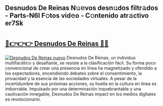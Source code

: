 ## Desnudos De Reinas N𝚞𝚎vos desn𝚞dos filtr𝚊dos - Parts-N6l F𝚘tos vid𝚎o - C𝚘ntenido atr𝚊ctivo er7Sk

# <h2><a href="http://mb2ecxx.tromn.icu/?c=Desnudos+De+Reinas">🔗👉👉👉 Desnudos De Reinas 🔗🔗</a></h2>

[![Desnudos De Reinas nuevo](https://i.imgur.com/pEAQMta.gif)](http://mb2ecxx.tromn.icu/?c=Desnudos+De+Reinas)
Desnudos De Reinas, un individuo multifacético y desafiante, se resiste a la clasificación fácil. Su forma poco convencional de crear una presencia en línea ha magnetizado y ofendido a los espectadores, encendiendo debates sobre el consentimiento, la privacidad y la esencia de las sociedades virtuales. A pesar de la incertidumbre de sus próximas acciones, su huella en la cultura en línea es imborrable. Impulsado por una determinación inquebrantable y una cautivación innegable, Desnudos De Reinas impact en los medios digitales es revolucionario.
